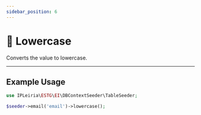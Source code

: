 ```yaml
---
sidebar_position: 6
---
```


# 🔡 Lowercase

Converts the value to lowercase.

---

## Example Usage

```php
use IPLeiria\ESTG\EI\DBContextSeeder\TableSeeder;

$seeder->email('email')->lowercase();
